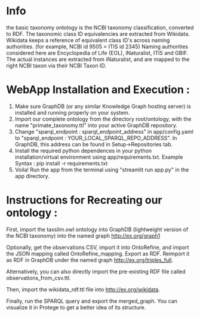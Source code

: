 
# Info
the basic taxonomy ontology is the  NCBI taxonomy classification, converted to RDF.
The taxonomic class ID equivalencies are extracted from Wikidata. Wikidata keeps a reference of equivalent class ID's across naming authorities. (for example, NCBI id 9505 = ITIS id 2345)
Naming authorities considered here are Encyclopedia of Life (EOL), iNaturalist, ITIS and GBIF.
The actual instances are extracted from iNaturalist, and are mapped to the right NCBI taxon via their NCBI Taxon ID. 

# WebApp Installation and Execution :

1. Make sure GraphDB (or any similar Knowledge Graph hosting server) is installed and running properly on your system.
2. Import our complete ontology from the directory root/ontology, with the name "primate_taxonomy.ttl" into your active GraphDB repository.
3. Change "sparql_endpoint : sparql_endpoint_address" in app/config.yaml to "sparql_endpoint : YOUR_LOCAL_SPARQL_REPO_ADDRESS". In GraphDB, this address can be found in Setup->Repositories tab. 
4. Install the required python dependences in your python installation/virtual environment using app/requirements.txt.
Example Syntax : pip install -r requirements.txt
5. Voila! Run the app from the terminal using "streamlit run app.py" in the app directory.

# Instructions for Recreating our ontology :

First, import the taxslim.owl ontology into GraphDB (lightweight version of the NCBI taxonomy) into the named graph <http://ex.org/graph1>

Optionally, get the observations CSV, import it into OntoRefine, and import the JSON mapping called OntoRefine_mapping. Export as RDF. 
Reimport it as RDF in GraphDB under the named graph <http://ex.org/triples_full>. 

Alternatively, you can also directly import the pre-existing RDF file called observations_from_csv.ttl.

Then, import the wikidata_rdf.ttl file into <http://ex.org/wikidata>. 


Finally, run the SPARQL query and export the merged_graph. You can visualize it in Protege to get a better idea of its structure.